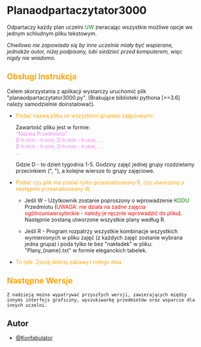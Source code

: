 
# Planaodpartaczytator3000

Odpartaczy każdy plan uczelni <span style="color:green;">UW</span> zwracając wszystkie możliwe opcje we jednym schludnym pliku tekstowym.
<!-- write with italic -->
<span style="font-style:italic">
    Chwilowo nie zapowiada się by inne uczelnie miały być wspierane, jednakże autor, niżej podpisany, lubi siedzieć przed komputerem, więc nigdy nie wiadomo.
</span>

## <span style="color:orange;"> Obsługi Instrukcja </span>
Celem skorzystania z aplikacji wystarczy uruchomić plik "planaodpartaczytator3000.py".
(Brakujące biblioteki pythona [>=3.6] należy samodzielnie doinstalować).

- <span style="color:orange;">Podać nazwę pliku ze wszystkimi grupami zajęciowymi. </span>

    Zawartość pliku jest w formie:\
    <span style="color:violet;">
    "Nazwa Przedmiotu"\
    D h:mm - h:mm, D h:mm - h:mm, ...\
    D h:mm - h:mm, D h:mm - h:mm, ...\
    ... 
    </span>

    Gdzie D - to dzień tygodnia 1-5. Godziny zajęć
    jednej grupy rozdzielamy przecinkiem (", "), 
    a kolejne wiersze to grupy zajęciowe.

    
- <span style="color:orange;"> Podać czy plik ma zostać tylko przeanalizowany R, czy utworzony a następnie przeanalizowany W. </span>

    - Jeśli W - Użytkownik zostanie poproszony o wprowadzenie <span style="color:green;">KODU</span> Przedmiotu 
(<span style="color:red;">UWAGA: nie działa na żadne zajęcia ogólnouniwersyteckie - 
    należy je ręcznie wprowadzić do pliku</span>).
    Następnie zostaną utworzone wszystkie plany według R.

    - Jeśli R - Program rozpatrzy wszystkie kombinacje wszystkich wymienionych w pliku zajęć
    (z każdych zajęć zostanie wybrana jedna grupa)
    i poda tylko te bez "nakładek" w pliku: "Plany_{name}.txt" w formie eleganckich tabelek.

- <span style="color:orange;">To tyle. Życzę dobrej zabawy i miłego dnia</span>

## <span style="color:orange;"> Następne Wersje </span>
    Z nadzieją można wypatrywać przyszłych wersji, zawierających między innymi interfejs graficzny, wyszukiwarkę przedmiotów oraz wsparcie dla innych uczelni.

## Autor

- [@Konfabulator](https://github.com/Konfabulator)

